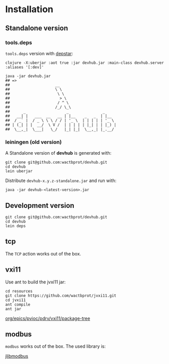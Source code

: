 # Installation

## Standalone version

### tools.deps

`tools.deps` version with [depstar](https://github.com/seancorfield/depstar):

```shell
clojure -X:uberjar :aot true :jar devhub.jar :main-class devhub.server :aliases '[:dev]'
```

```shell
java -jar devhub.jar
## =>
##                    __                           
##                    \ \                          
##                     \ \                         
##                      > \                        
##                     / ^ \                       
##                    /_/ \_\                      
##      _                  _               _       
##   __| |   ___  __   __ | |__    _   _  | |__    
##  / _` |  / _ \ \ \ / / | '_ \  | | | | | '_ \   
## | (_| | |  __/  \ V /  | | | | | |_| | | |_) |  
##  \__,_|  \___|   \_/   |_| |_|  \__,_| |_.__/   
```


### leiningen (old version)

A Standalone version of **devhub** is generated with:

```shell
git clone git@github.com:wactbprot/devhub.git
cd devhub
lein uberjar
```

Distribute `devhub-x.y.z-standalone.jar` and run with:

```shell
java -jar devhub-<latest-version>.jar
```


## Development version

```shell
git clone git@github.com:wactbprot/devhub.git
cd devhub
lein deps
```

## tcp

The `TCP` action works out of the box.

## vxi11

Use ant to build the jvxi11 jar:

```
cd resources
git clone https://github.com/wactbprot/jvxi11.git
cd jvxi11
ant compile
ant jar
```

[org/epics/pvioc/pdrv/vxi11/package-tree](http://epics-pvdata.sourceforge.net/docbuild/pvIOCJava/2.0-BETA/documentation/html/org/epics/pvioc/pdrv/vxi11/package-tree.html)

## modbus

`modbus` works out of the box. The used library is:

[jlibmodbus](https://mvnrepository.com/artifact/com.github.kochedykov/jlibmodbus/1.2.9.0)


